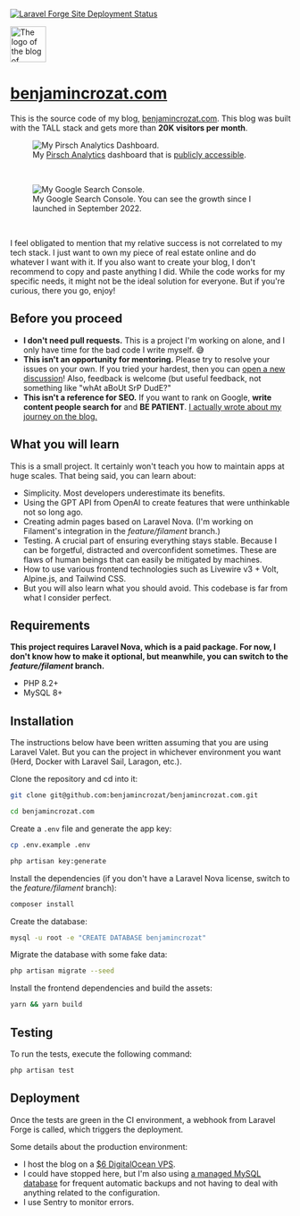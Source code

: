 [![Laravel Forge Site Deployment Status](https://img.shields.io/endpoint?url=https%3A%2F%2Fforge.laravel.com%2Fsite-badges%2F853f706f-237e-49ce-9812-7d452d57c0bb%3Fdate%3D1%26commit%3D1&style=for-the-badge)](https://forge.laravel.com)

<img src="https://github.com/benjamincrozat/benjamincrozat.com/assets/3613731/d80fbb79-7de6-4b2d-ab62-602890c6aa82" width="64" height="64" alt="The logo of the blog of Benjamin Crozat." />

# [benjamincrozat.com](https://benjamincrozat.com)

This is the source code of my blog, [benjamincrozat.com](https://benjamincrozat.com). This blog was built with the TALL stack and gets more than **20K visitors per month**.

<figure>
    <img src="https://github.com/benjamincrozat/benjamincrozat.com/assets/3613731/0d631e69-131b-49c9-b015-5820fa02a459" alt="My Pirsch Analytics Dashboard." />
    <figcaption>My <a href="https://benjamincrozat.com/recommends/pirsch">Pirsch Analytics</a> dashboard that is <a href="https://benjamincrozat.pirsch.io/?domain=benjamincrozat.com&interval=30d&scale=day">publicly accessible</a>.</figcaption>
</figure>

&nbsp;

<figure>
    <img src="https://github.com/benjamincrozat/benjamincrozat.com/assets/3613731/452bea4e-e9e5-47bc-8624-31d56deb6c49" alt="My Google Search Console." />
    <figcaption>My Google Search Console. You can see the growth since I launched in September 2022.</figcaption>
</figure>

&nbsp;

I feel obligated to mention that my relative success is not correlated to my tech stack. I just want to own my piece of real estate online and do whatever I want with it. If you also want to create your blog, I don't recommend to copy and paste anything I did. While the code works for my specific needs, it might not be the ideal solution for everyone. But if you're curious, there you go, enjoy!

## Before you proceed

- **I don't need pull requests.** This is a project I'm working on alone, and I only have time for the bad code I write myself. 😅
- **This isn't an opportunity for mentoring.** Please try to resolve your issues on your own. If you tried your hardest, then you can [open a new discussion](https://github.com/benjamincrozat/benjamincrozat.com/discussions/new/choose)! Also, feedback is welcome (but useful feedback, not something like "whAt aBoUt SrP DudE?"
- **This isn't a reference for SEO.** If you want to rank on Google, **write content people search for** and **BE PATIENT**. [I actually wrote about my journey on the blog.](https://benjamincrozat.com/seo-case-study)

## What you will learn

This is a small project. It certainly won't teach you how to maintain apps at huge scales. That being said, you can learn about:
- Simplicity. Most developers underestimate its benefits.
- Using the GPT API from OpenAI to create features that were unthinkable not so long ago.
- Creating admin pages based on Laravel Nova. (I'm working on Filament's integration in the _feature/filament_ branch.)
- Testing. A crucial part of ensuring everything stays stable. Because I can be forgetful, distracted and overconfident sometimes. These are flaws of human beings that can easily be mitigated by machines.
- How to use various frontend technologies such as Livewire v3 + Volt, Alpine.js, and Tailwind CSS.
- But you will also learn what you should avoid. This codebase is far from what I consider perfect.

## Requirements

**This project requires Laravel Nova, which is a paid package. For now, I don't know how to make it optional, but meanwhile, you can switch to the *feature/filament* branch.**

- PHP 8.2+
- MySQL 8+

## Installation

The instructions below have been written assuming that you are using Laravel Valet. But you can the project in whichever environment you want (Herd, Docker with Laravel Sail, Laragon, etc.).

Clone the repository and cd into it:

```bash
git clone git@github.com:benjamincrozat/benjamincrozat.com.git

cd benjamincrozat.com
```

Create a `.env` file and generate the app key:

```bash
cp .env.example .env

php artisan key:generate
```

Install the dependencies (if you don't have a Laravel Nova license, switch to the *feature/filament* branch):

```bash
composer install
```

Create the database:

```bash
mysql -u root -e "CREATE DATABASE benjamincrozat"
```

Migrate the database with some fake data:

```bash
php artisan migrate --seed
```

Install the frontend dependencies and build the assets:

```bash
yarn && yarn build
```

## Testing

To run the tests, execute the following command:

```bash
php artisan test
```

## Deployment

Once the tests are green in the CI environment, a webhook from Laravel Forge is called, which triggers the deployment. 

Some details about the production environment:
- I host the blog on a [$6 DigitalOcean VPS](https://benjamincrozat.com/recommends/digitalocean).
- I could have stopped here, but I'm also using [a managed MySQL database](https://benjamincrozat.com/recommends/digitalocean-managed-mysql-database) for frequent automatic backups and not having to deal with anything related to the configuration.
- I use Sentry to monitor errors.
